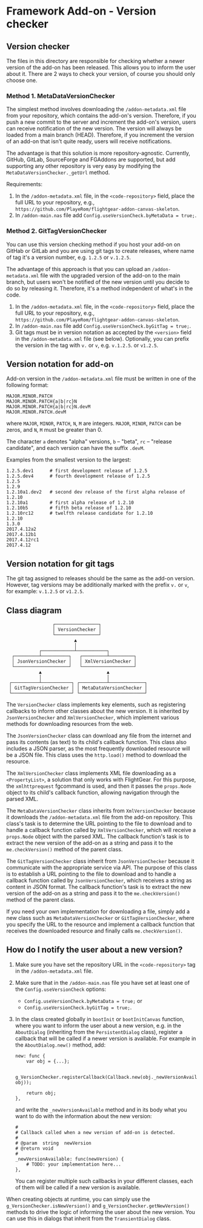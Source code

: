 Framework Add-on - Version checker
==================================

## Version checker

The files in this directory are responsible for checking whether a newer version of the add-on has been released. This allows you to inform the user about it. There are 2 ways to check your version, of course you should only choose one.

### Method 1. MetaDataVersionChecker

The simplest method involves downloading the `/addon-metadata.xml` file from your repository, which contains the add-on's version. Therefore, if you push a new commit to the server and increment the add-on's version, users can receive notification of the new version. The version will always be loaded from a main branch (HEAD). Therefore, if you increment the version of an add-on that isn't quite ready, users will receive notifications.

The advantage is that this solution is more repository-agnostic. Currently, GitHub, GitLab, SourceForge and FGAddons are supported, but add supporting any other repository is very easy by modifying the `MetaDataVersionChecker._getUrl` method.

Requirements:

1. In the `/addon-metadata.xml` file, in the `<code-repository>` field, place the full URL to your repository, e.g., `https://github.com/PlayeRom/flightgear-addon-canvas-skeleton`.
2. In `/addon-main.nas` file add `Config.useVersionCheck.byMetaData = true;`.

### Method 2. GitTagVersionChecker

You can use this version checking method if you host your add-on on GitHab or GitLab and you are using git tags to create releases, where name of tag it's a version number, e.g. `1.2.5` or `v.1.2.5`.

The advantage of this approach is that you can upload an `/addon-metadata.xml` file with the upgraded version of the add-on to the main branch, but users won't be notified of the new version until you decide to do so by releasing it. Therefore, it's a method independent of what's in the code.

1. In the `/addon-metadata.xml` file, in the `<code-repository>` field, place the full URL to your repository, e.g., `https://github.com/PlayeRom/flightgear-addon-canvas-skeleton`.
2. In `/addon-main.nas` file add `Config.useVersionCheck.byGitTag = true;`.
3. Git tags must be in version notation as accepted by the `<version>` field in the `/addon-metadata.xml` file (see below). Optionally, you can prefix the version in the tag with `v.` or `v`, e.g. `v.1.2.5`. or `v1.2.5`.

## Version notation for add-on

Add-on version in the `/addon-metadata.xml` file must be written in one of the following format:

```
MAJOR.MINOR.PATCH
MAJOR.MINOR.PATCH{a|b|rc}N
MAJOR.MINOR.PATCH{a|b|rc}N.devM
MAJOR.MINOR.PATCH.devM
```

where `MAJOR`, `MINOR`, `PATCH`, `N`, `M` are integers. `MAJOR`, `MINOR`, `PATCH` can be zeros, and `N`, `M` must be greater than 0.

The character `a` denotes "alpha" versions, `b` – "beta", `rc` – "release candidate", and each version can have the suffix `.devM`.

Examples from the smallest version to the largest:

```
1.2.5.dev1      # first development release of 1.2.5
1.2.5.dev4      # fourth development release of 1.2.5
1.2.5
1.2.9
1.2.10a1.dev2   # second dev release of the first alpha release of 1.2.10
1.2.10a1        # first alpha release of 1.2.10
1.2.10b5        # fifth beta release of 1.2.10
1.2.10rc12      # twelfth release candidate for 1.2.10
1.2.10
1.3.0
2017.4.12a2
2017.4.12b1
2017.4.12rc1
2017.4.12
```

## Version notation for git tags

The git tag assigned to releases should be the same as the add-on version. However, tag versions may be additionally marked with the prefix `v.` or `v`, for example: `v.1.2.5` or `v1.2.5`.

## Class diagram

```
                 ┌────────────────┐
                 │ VersionChecker │
                 └────────────────┘
                         ▲
                         │
            ┌────────────┴───────────┐
  ┌─────────┴──────────┐   ┌─────────┴─────────┐
  │ JsonVersionChecker │   │ XmlVersionChecker │
  └────────────────────┘   └───────────────────┘
            ▲                        ▲
            │                        │
 ┌──────────┴───────────┐ ┌──────────┴─────────────┐
 │ GitTagVersionChecker │ │ MetaDataVersionChecker │
 └──────────────────────┘ └────────────────────────┘
```

The `VersionChecker` class implements key elements, such as registering callbacks to inform other classes about the new version. It is inherited by `JsonVersionChecker` and `XmlVersionChecker`, which implement various methods for downloading resources from the web.

The `JsonVersionChecker` class can download any file from the internet and pass its contents (as text) to its child's callback function. This class also includes a JSON parser, as the most frequently downloaded resource will be a JSON file. This class uses the `http.load()` method to download the resource.

The `XmlVersionChecker` class implements XML file downloading as a `<PropertyList>`, a solution that only works with FlightGear. For this purpose, the `xmlhttprequest` fgcommand is used, and then it passes the `props.Node` object to its child's callback function, allowing navigation through the parsed XML.

The `MetaDataVersionChecker` class inherits from `XmlVersionChecker` because it downloads the `/addon-metadata.xml` file from the add-on repository. This class's task is to determine the URL pointing to the file to download and to handle a callback function called by `XmlVersionChecker`, which will receive a `props.Node` object with the parsed XML. The callback function's task is to extract the new version of the add-on as a string and pass it to the `me.checkVersion()` method of the parent class.

The `GitTagVersionChecker` class inherit from `JsonVersionChecker` because it communicate with the appropriate service via API. The purpose of this class is to establish a URL pointing to the file to download and to handle a callback function called by `JsonVersionChecker`, which receives a string as content in JSON format. The callback function's task is to extract the new version of the add-on as a string and pass it to the `me.checkVersion()` method of the parent class.

If you need your own implementation for downloading a file, simply add a new class such as `MetaDataVersionChecker` or `GitTagVersionChecker`, where you specify the URL to the resource and implement a callback function that receives the downloaded resource and finally calls `me.checkVersion()`.

## How do I notify the user about a new version?

1. Make sure you have set the repository URL in the `<code-repository>` tag in the `/addon-metadata.xml` file.

2. Make sure that in the `/addon-main.nas` file you have set at least one of the `Config.useVersionCheck` options:
    * `Config.useVersionCheck.byMetaData = true;` or
    * `Config.useVersionCheck.byGitTag = true;`.

3. In the class created globally in `bootInit` or `bootInitCanvas` function, where you want to inform the user about a new version, e.g. in the `AboutDialog` (inheriting from the `PersistentDialog` class), register a callback that will be called if a newer version is available. For example in the `AboutDialog.new()` method, add:

    ```nasal
    new: func {
        var obj = {...};

        g_VersionChecker.registerCallback(Callback.new(obj._newVersionAvailable, obj));

        return obj;
    },
    ```

    and write the `_newVersionAvailable` method and in its body what you want to do with the information about the new version:

    ```nasal
    #
    # Callback called when a new version of add-on is detected.
    #
    # @param  string  newVersion
    # @return void
    #
    _newVersionAvailable: func(newVersion) {
        # TODO: your implementation here...
    },
    ```

    You can register multiple such callbacks in your different classes, each of them will be called if a new version is available.

When creating objects at runtime, you can simply use the `g_VersionChecker.isNewVersion()` and `g_VersionChecker.getNewVersion()` methods to drive the logic of informing the user about the new version. You can use this in dialogs that inherit from the `TransientDialog` class.

